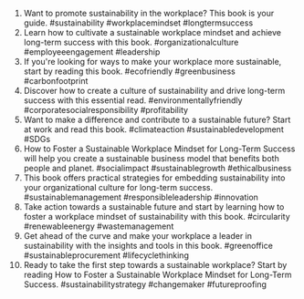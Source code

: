 1. Want to promote sustainability in the workplace? This book is your guide. #sustainability #workplacemindset #longtermsuccess
2. Learn how to cultivate a sustainable workplace mindset and achieve long-term success with this book. #organizationalculture #employeeengagement #leadership
3. If you're looking for ways to make your workplace more sustainable, start by reading this book. #ecofriendly #greenbusiness #carbonfootprint
4. Discover how to create a culture of sustainability and drive long-term success with this essential read. #environmentallyfriendly #corporatesocialresponsibility #profitability
5. Want to make a difference and contribute to a sustainable future? Start at work and read this book. #climateaction #sustainabledevelopment #SDGs
6. How to Foster a Sustainable Workplace Mindset for Long-Term Success will help you create a sustainable business model that benefits both people and planet. #socialimpact #sustainablegrowth #ethicalbusiness
7. This book offers practical strategies for embedding sustainability into your organizational culture for long-term success. #sustainablemanagement #responsibleleadership #innovation
8. Take action towards a sustainable future and start by learning how to foster a workplace mindset of sustainability with this book. #circularity #renewableenergy #wastemanagement
9. Get ahead of the curve and make your workplace a leader in sustainability with the insights and tools in this book. #greenoffice #sustainableprocurement #lifecyclethinking
10. Ready to take the first step towards a sustainable workplace? Start by reading How to Foster a Sustainable Workplace Mindset for Long-Term Success. #sustainabilitystrategy #changemaker #futureproofing